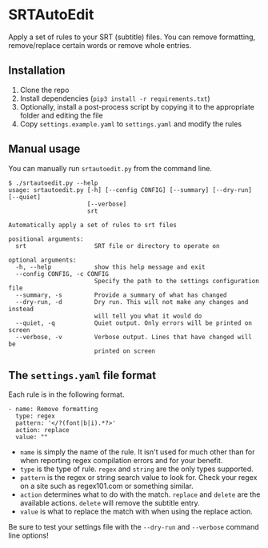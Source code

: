 # SRTAutoEdit

Apply a set of rules to your SRT (subtitle) files. You can remove formatting, remove/replace certain words or remove whole entries.

## Installation

1. Clone the repo
2. Install dependencies (`pip3 install -r requirements.txt`)
3. Optionally, install a post-process script by copying it to the appropriate folder and editing the file
4. Copy `settings.example.yaml` to `settings.yaml` and modify the rules

## Manual usage

You can manually run `srtautoedit.py` from the command line.

```
$ ./srtautoedit.py --help
usage: srtautoedit.py [-h] [--config CONFIG] [--summary] [--dry-run] [--quiet]
                      [--verbose]
                      srt

Automatically apply a set of rules to srt files

positional arguments:
  srt                   SRT file or directory to operate on

optional arguments:
  -h, --help            show this help message and exit
  --config CONFIG, -c CONFIG
                        Specify the path to the settings configuration file
  --summary, -s         Provide a summary of what has changed
  --dry-run, -d         Dry run. This will not make any changes and instead
                        will tell you what it would do
  --quiet, -q           Quiet output. Only errors will be printed on screen
  --verbose, -v         Verbose output. Lines that have changed will be
                        printed on screen
```

## The `settings.yaml` file format

Each rule is in the following format.

```
- name: Remove formatting
  type: regex
  pattern: '</?(font|b|i).*?>'
  action: replace
  value: ""
```

- `name` is simply the name of the rule. It isn't used for much other than for when reporting regex compilation errors and for your benefit.
- `type` is the type of rule. `regex` and `string` are the only types supported.
- `pattern` is the regex or string search value to look for. Check your regex on a site such as regex101.com or something similar.
- `action` determines what to do with the match. `replace` and `delete` are the available actions. `delete` will remove the subtitle entry.
- `value` is what to replace the match with when using the replace action.

Be sure to test your settings file with the `--dry-run` and `--verbose` command line options!
